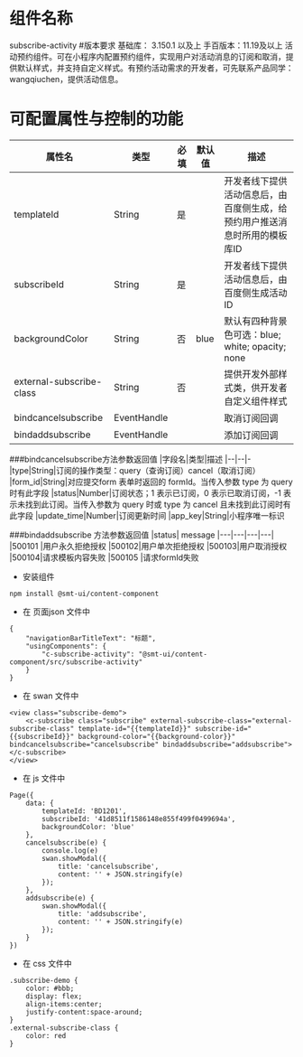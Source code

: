 # 组件名称
subscribe-activity
#版本要求
基础库： 3.150.1 以及上
手百版本：11.19及以上
活动预约组件。可在小程序内配置预约组件，实现用户对活动消息的订阅和取消，提供默认样式，并支持自定义样式。有预约活动需求的开发者，可先联系产品同学：wangqiuchen，提供活动信息。

# 可配置属性与控制的功能
|属性名 | 类型 | 必填 | 默认值 |描述 |
|---|---|---|---|---|
|templateId|String|是||开发者线下提供活动信息后，由百度侧生成，给预约用户推送消息时所用的模板库ID|
|subscribeId|String|是||开发者线下提供活动信息后，由百度侧生成活动ID|
|backgroundColor|String|否|blue|默认有四种背景色可选：blue; white; opacity; none|
|external-subscribe-class|String|否||提供开发外部样式类，供开发者自定义组件样式|
|bindcancelsubscribe|EventHandle|||取消订阅回调|
|bindaddsubscribe|EventHandle|||添加订阅回调|

###bindcancelsubscribe方法参数返回值
|字段名|类型|描述
|--|--|-
|type|String|订阅的操作类型：query（查询订阅）cancel（取消订阅）
|form_id|String|对应提交form 表单时返回的 formId。当传入参数 type 为 query 时有此字段
|status|Number|订阅状态；1 表示已订阅，0 表示已取消订阅，-1 表示未找到此订阅。当传入参数为 query 时或 type 为 cancel 且未找到此订阅时有此字段
|update_time|Number|订阅更新时间
|app_key|String|小程序唯一标识

###bindaddsubscribe 方法参数返回值
|status| message
|---|---|---|---|
|500101 |用户永久拒绝授权
|500102|用户单次拒绝授权
|500103|用户取消授权
|500104|请求模板内容失败 
|500105 |请求formId失败

* 安装组件
```    
npm install @smt-ui/content-component
```

* 在 页面json 文件中
```
{
    "navigationBarTitleText": "标题",
    "usingComponents": {
        "c-subscribe-activity": "@smt-ui/content-component/src/subscribe-activity"
    }
}
```

* 在 swan 文件中

```
<view class="subscribe-demo">
    <c-subscribe class="subscribe" external-subscribe-class="external-subscribe-class" template-id="{{templateId}}" subscribe-id="{{subscribeId}}" background-color="{{background-color}}" bindcancelsubscribe="cancelsubscribe" bindaddsubscribe="addsubscribe"></c-subscribe>
</view>
```

* 在 js 文件中
```
Page({
    data: {
        templateId: 'BD1201',
        subscribeId: '41d8511f1586148e855f499f0499694a',
        backgroundColor: 'blue'
    },
    cancelsubscribe(e) {
        console.log(e)
        swan.showModal({
            title: 'cancelsubscribe',
            content: '' + JSON.stringify(e)
        });
    },
    addsubscribe(e) {
        swan.showModal({
            title: 'addsubscribe',
            content: '' + JSON.stringify(e)
        });
    }
})
```

* 在 css 文件中
```
.subscribe-demo {
    color: #bbb;
    display: flex;
    align-items:center;
    justify-content:space-around;
}
.external-subscribe-class {
    color: red
}
```

